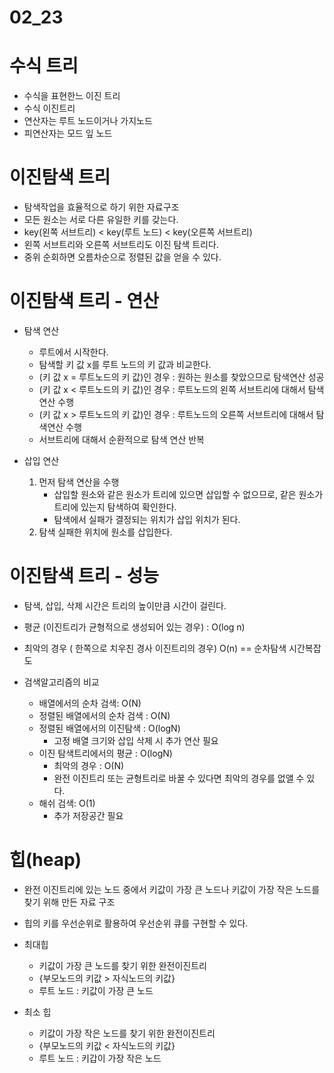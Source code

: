# 02_23

# 수식 트리

- 수식을 표현한느 이진 트리
- 수식 이진트리
- 연산자는 루트 노드이거나 가지노드
- 피연산자는 모드 잎 노드

# 이진탐색 트리
- 탐색작업을 효율적으로 하기 위한 자료구조
- 모든 원소는 서로 다른 유일한 키를 갖는다.
- key(왼쪽 서브트리) < key(루트 노드) < key(오른쪽 서브트리)
- 왼쪽 서브트리와 오른쪽 서브트리도 이진 탐색 트리다.
- 중위 순회하면 오름차순으로 정렬된 값을 얻을 수 있다.

# 이진탐색 트리 - 연산
- 탐색 연산
	- 루트에서 시작한다.
    - 탐색할 키 값 x를 루트 노드의 키 값과 비교한다.
    - (키 값 x = 루트노드의 키 값)인 경우 : 원하는 원소를 찾았으므로 탐색연산 성공
    - (키 값 x < 루트노드의 키 값)인 경우 : 루트노드의 왼쪽 서브트리에 대해서 탐색연산 수행
    - (키 값 x > 루트노드의 키 값)인 경우 : 루트노드의 오른쪽 서브트리에 대해서 탐색연산 수행
	- 서브트리에 대해서 순환적으로 탐색 연산 반복

- 삽입 연산
	1) 먼저 탐색 연산을 수행
    	- 삽입할 원소와 같은 원소가 트리에 있으면 삽입할 수 없으므로, 같은 원소가 트리에 있는지 탐색하여 확인한다.
        - 탐색에서 실패가 결정되는 위치가 삽입 위치가 된다.
    2) 탐색 실패한 위치에 원소를 삽입한다.
    
# 이진탐색 트리 - 성능
- 탐색, 삽입, 삭제 시간은 트리의 높이만큼 시간이 걸린다.
- 평균 (이진트리가 균형적으로 생성되어 있는 경우) : O(log n)
- 최악의 경우 ( 한쪽으로 치우친 경사 이진트리의 경우) O(n) == 순차탐색 시간복잡도

- 검색알고리즘의 비교
	- 배열에서의 순차 검색: O(N)
    - 정렬된 배열에서의 순차 검색 : O(N)
    - 정렬된 배열에서의 이진탐색 : O(logN)
    	- 고정 배열 크기와 삽입 삭제 시 추가 연산 필요
    - 이진 탐색트리에서의 평균 : O(logN)
    	- 최악의 경우 : O(N)
        - 완전 이진트리 또는 균형트리로 바꿀 수 있다면 최악의 경우를 없앨 수 있다.
   	- 해쉬 검색: O(1)
    	- 추가 저장공간 필요
     
     
# 힙(heap)
- 완전 이진트리에 있는 노드 중에서 키값이 가장 큰 노드나 키값이 가장 작은 노드를 찾기 위해 만든 자료 구조
- 힙의 키를 우선순위로 활용하여 우선순위 큐를 구현할 수 있다.

- 최대힙
	- 키값이 가장 큰 노드를 찾기 위한 완전이진트리
    - {부모노드의 키값 > 자식노드의 키값}
    - 루트 노드 : 키값이 가장 큰 노드
- 최소 힙
	- 키값이 가장 작은 노드를 찾기 위한 완전이진트리
    - {부모노드의 키값 < 자식노드의 키값}
    - 루트 노드 : 키갑이 가장 작은 노드
    